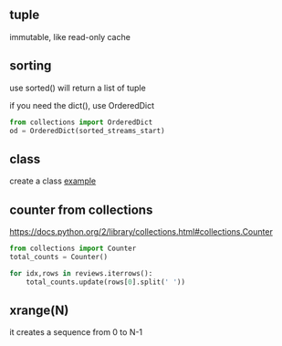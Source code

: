 ## tuple
immutable, like read-only cache

## sorting
use sorted() will return a list of tuple

if you need the dict(), use OrderedDict
```python
from collections import OrderedDict
od = OrderedDict(sorted_streams_start)
```
## class
create a class [example](https://en.wikibooks.org/wiki/A_Beginner's_Python_Tutorial/Classes)

## counter from collections
https://docs.python.org/2/library/collections.html#collections.Counter

```python
from collections import Counter
total_counts = Counter()

for idx,rows in reviews.iterrows():
    total_counts.update(rows[0].split(' '))
```


## xrange(N)
it creates a sequence from 0 to N-1



